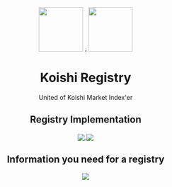 <div align="center">
  <img width="100px" src="https://koishi.chat/logo.png"/>
  <b> . </b>
  <img width="100px" src="https://static-production.npmjs.com/f1786e9b7cba9753ca7b9c40e8b98f67.png"/>
</div>
<h1 align="center">Koishi Registry</h1>
<p align="center">United of Koishi Market Index'er</p>

<h2 align="center">
  Registry Implementation
</h2>

<div align="center">
<a href="https://github.com/koishi-registry/cyan-koishi-registry/">
  <img align="center" src="https://readme-status.cyans.me/api/pin/?username=koishi-registry&repo=cyan-koishi-registry&theme=dracula" />
</a>

<a href="https://github.com/Hoshino-Yumetsuki/koishi-registry/">
  <img align="center" src="https://readme-status.cyans.me/api/pin/?username=koishi-registry&repo=q78kg-koishi-registry&theme=dracula" />
</a>
</div>

<h2 align="center">
  Information you need for a registry
</h2>

<div align="center">
<a href="https://github.com/koishi-registry/categories/">
  <img align="center" src="https://readme-status.cyans.me/api/pin/?username=koishi-registry&repo=categories&theme=dracula" />
</a>
</div>
